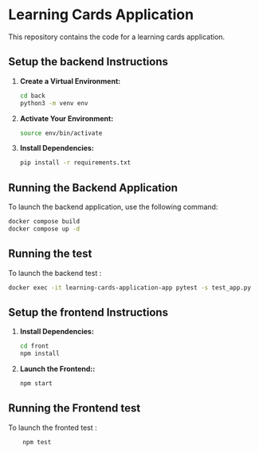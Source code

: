 # Learning Cards Application

This repository contains the code for a learning cards application.

## Setup the backend Instructions 

1. **Create a Virtual Environment:**
    ```bash
    cd back
    python3 -m venv env
    ```

2. **Activate Your Environment:**
    ```bash
    source env/bin/activate
    ```

3. **Install Dependencies:**
    ```bash
    pip install -r requirements.txt
    ```

## Running the Backend Application

To launch the backend application, use the following command:
```bash
docker compose build
docker compose up -d
```


## Running the test

To launch the backend test :
```bash
docker exec -it learning-cards-application-app pytest -s test_app.py
```


## Setup the frontend Instructions 

1. **Install Dependencies:**
    ```bash
    cd front
    npm install 

    ```

2. **Launch the Frontend::**
    ```bash
    npm start 
    
    ```

## Running the Frontend test

To launch the fronted test :
```bash
    npm test  
```
